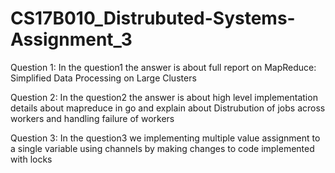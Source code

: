 # CS17B010_Distrubuted-Systems-Assignment_3

Question 1:
In the question1 the answer is about full report on MapReduce: Simplified Data Processing on Large Clusters

Question 2:
In the question2 the answer is about high level implementation details about mapreduce in go and explain about Distrubution of jobs across workers and
handling failure of workers

Question 3:
In the question3 we implementing multiple value assignment to a single variable using channels by making changes to code implemented with locks


